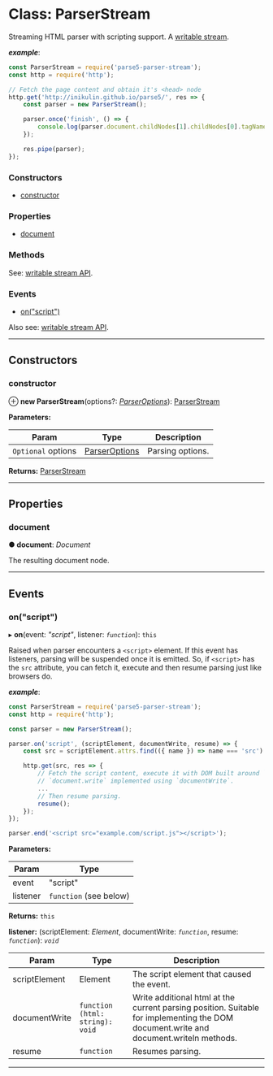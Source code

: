 # Class: ParserStream

Streaming HTML parser with scripting support. A [writable stream](https://nodejs.org/api/stream.html#stream_class_stream_writable).

*__example__*:

```js
const ParserStream = require('parse5-parser-stream');
const http = require('http');

// Fetch the page content and obtain it's <head> node
http.get('http://inikulin.github.io/parse5/', res => {
    const parser = new ParserStream();

    parser.once('finish', () => {
        console.log(parser.document.childNodes[1].childNodes[0].tagName); //> 'head'
    });

    res.pipe(parser);
});
```

### Constructors

* [constructor](#constructor)

### Properties

* [document](#document)

### Methods

See: [writable stream API](https://nodejs.org/api/stream.html#stream_class_stream_writable).

### Events

* [on("script")](#on_script)

Also see: [writable stream API](https://nodejs.org/api/stream.html#stream_class_stream_writable).

---

## Constructors

<a id="constructor"></a>

###  constructor

⊕ **new ParserStream**(options?: *[ParserOptions](../../parse5/docs/options/parser-options.md)*): [ParserStream]()

**Parameters:**

| Param | Type | Description |
| ------ | ------ | ------ |
| `Optional` options | [ParserOptions](../../parse5/docs/options/parser-options.md) |  Parsing options. |

**Returns:** [ParserStream]()

___

## Properties

<a id="document"></a>

###  document

**● document**: *Document*

The resulting document node.
___

## Events

<a id="on_script"></a>

###  on("script")

▸ **on**(event: *"script"*, listener: *`function`*): `this`

Raised when parser encounters a `<script>` element. If this event has listeners, parsing will be suspended once it is emitted. So, if `<script>` has the `src` attribute, you can fetch it, execute and then resume parsing just like browsers do.

*__example__*:

```js
const ParserStream = require('parse5-parser-stream');
const http = require('http');

const parser = new ParserStream();

parser.on('script', (scriptElement, documentWrite, resume) => {
    const src = scriptElement.attrs.find(({ name }) => name === 'src').value;

    http.get(src, res => {
        // Fetch the script content, execute it with DOM built around `parser.document` and
        // `document.write` implemented using `documentWrite`.
        ...
        // Then resume parsing.
        resume();
    });
});

parser.end('<script src="example.com/script.js"></script>');
```

**Parameters:**

| Param | Type |
| ------ | ------ |
| event | "script" |
| listener | `function` (see below) |

**Returns:** `this`

**listener:** (scriptElement: *Element*, documentWrite: *`function`*, resume: *`function`*): *`void`*

| Param | Type | Description |
| ------ | ------ | ------ |
| scriptElement | Element |  The script element that caused the event. |
| documentWrite | `function (html: string): void` |  Write additional html at the current parsing position. Suitable for implementing the DOM document.write and document.writeln methods. |
| resume | `function` | Resumes parsing.

___
